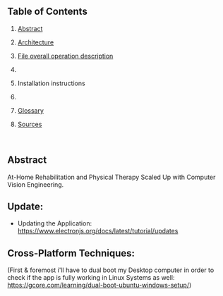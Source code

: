 Table of Contents
---

1. [Abstract](#abstract)

2. [Architecture](#architecture)

3. [File overall operation description](#file-overall-operation-description)
4. 
5. Installation instructions 

6.

5. [Glossary]()

5. [Sources](#sources)
<br>

## Abstract
At-Home Rehabilitation and Physical Therapy Scaled Up with Computer Vision Engineering.

## Update:
* Updating the Application: https://www.electronjs.org/docs/latest/tutorial/updates

## Cross-Platform Techniques:
(First & foremost i'll have to dual boot my Desktop computer in order to check if the app is fully working in Linux Systems as well: https://gcore.com/learning/dual-boot-ubuntu-windows-setup/) 
